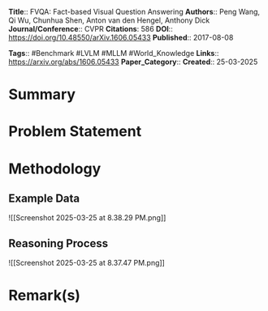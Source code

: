 **Title**:: FVQA: Fact-based Visual Question Answering
**Authors**:: Peng Wang, Qi Wu, Chunhua Shen, Anton van den Hengel, Anthony Dick
**Journal/Conference**:: CVPR
**Citations**: 586
**DOI**:: https://doi.org/10.48550/arXiv.1606.05433
**Published**:: 2017-08-08

**Tags**:: #Benchmark  #LVLM #MLLM #World_Knowledge 
**Links**:: https://arxiv.org/abs/1606.05433
**Paper_Category**::
**Created**:: 25-03-2025

# Summary

# Problem Statement

# Methodology

## Example Data

![[Screenshot 2025-03-25 at 8.38.29 PM.png]]

## Reasoning Process
![[Screenshot 2025-03-25 at 8.37.47 PM.png]]


# Remark(s)

